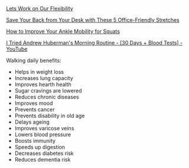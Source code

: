 

[Lets Work on Our Flexibility ](https://vitals.lifehacker.com/lets-work-on-our-flexibility-1842104101)

[Save Your Back from Your Desk with These 5 Office-Friendly Stretches ](https://www.lifesavvy.com/7575/save-your-back-from-your-desk-with-these-5-office-friendly-stretches/)

[How to Improve Your Ankle Mobility for Squats](https://vitals.lifehacker.com/how-to-improve-your-ankle-mobility-for-squats-1842315361)

[I Tried Andrew Huberman's Morning Routine - \[30 Days + Blood Tests\] - YouTube](https://www.youtube.com/watch?v=roK4g1e28mM)

Walking daily benefits:
- Helps in weight loss
- Increases lung capacity
- Improves hearth health
- Sugar cravings are lowered
- Reduces chronic diseases
- Improves mood
- Prevents cancer
- Prevents disability in old age
- Delays ageing
- Improves varicose veins
- Lowers blood pressure
- Boosts immunity
- Speeds up digestion
- Decreases diabetes risk
- Reduces dementia risk


